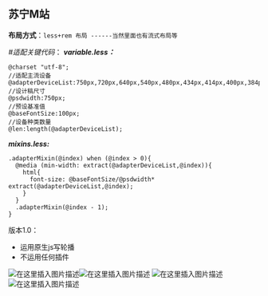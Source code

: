 ## 苏宁M站
**布局方式**：`less+rem 布局 ------当然里面也有流式布局等`

*#适配关键代码*：
***variable.less：***

    @charset "utf-8";
    //适配主流设备
    @adapterDeviceList:750px,720px,640px,540px,480px,434px,414px,400px,384px,375px,360px,320px;
    //设计稿尺寸
    @psdwidth:750px;
    //预设基准值
    @baseFontSize:100px;
    //设备种类数量
    @len:length(@adapterDeviceList);

***mixins.less:***

    .adapterMixin(@index) when (@index > 0){
      @media (min-width: extract(@adapterDeviceList,@index)){
        html{
          font-size: @baseFontSize/@psdwidth* extract(@adapterDeviceList,@index);
        }
      }
      .adapterMixin(@index - 1);
    }

版本1.0：

 - 运用原生js写轮播
 - 不运用任何插件


![在这里插入图片描述](https://img-blog.csdnimg.cn/20190124180537609.png?x-oss-process=image/watermark,type_ZmFuZ3poZW5naGVpdGk,shadow_10,text_aHR0cHM6Ly9ibG9nLmNzZG4ubmV0L3dlaXhpbl80Mzk0OTc4OA==,size_16,color_FFFFFF,t_70)![在这里插入图片描述](https://img-blog.csdnimg.cn/20190124180613548.png?x-oss-process=image/watermark,type_ZmFuZ3poZW5naGVpdGk,shadow_10,text_aHR0cHM6Ly9ibG9nLmNzZG4ubmV0L3dlaXhpbl80Mzk0OTc4OA==,size_16,color_FFFFFF,t_70)
![在这里插入图片描述](https://img-blog.csdnimg.cn/20190124180650473.png?x-oss-process=image/watermark,type_ZmFuZ3poZW5naGVpdGk,shadow_10,text_aHR0cHM6Ly9ibG9nLmNzZG4ubmV0L3dlaXhpbl80Mzk0OTc4OA==,size_16,color_FFFFFF,t_70)
![在这里插入图片描述](https://img-blog.csdnimg.cn/20190124181159641.png?x-oss-process=image/watermark,type_ZmFuZ3poZW5naGVpdGk,shadow_10,text_aHR0cHM6Ly9ibG9nLmNzZG4ubmV0L3dlaXhpbl80Mzk0OTc4OA==,size_16,color_FFFFFF,t_70)
